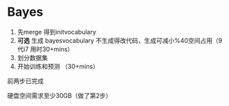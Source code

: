 # Bayes

1. 先merge 得到initvocabulary
2. **可选** 生成 bayesvocabulary 不生成得改代码，生成可减小%40空间占用（9代i7 用时30+mins）
3. 划分数据集
4. 开始训练和预测 （30+mins）

前两步已完成

硬盘空间需求至少30GB（做了第2步）
